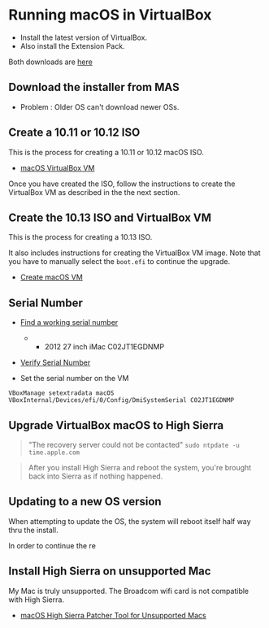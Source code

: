 # Running macOS in VirtualBox

* Install the latest version of VirtualBox.
* Also install the Extension Pack.

Both downloads are [here](https://www.virtualbox.org/wiki/Downloads)

## Download the installer from MAS

* Problem : Older OS can't download newer OSs.

## Create a 10.11 or 10.12 ISO 

This is the process for creating a 10.11 or 10.12 macOS ISO.

* [macOS VirtualBox VM](https://github.com/geerlingguy/macos-virtualbox-vm)

Once you have created the ISO, follow the instructions to create the VirtualBox VM as described in the the next section.

## Create the 10.13 ISO and VirtualBox VM

This is the process for creating a 10.13 ISO. 

It also includes instructions for creating the VirtualBox VM image. Note that you have to manually select the `boot.efi` to continue the upgrade.

* [Create macOS VM](http://tobiwashere.de/2017/10/virtualbox-how-to-create-a-macos-high-sierra-vm-to-run-on-a-mac-host-system/)

## Serial Number

* [Find a working serial number](https://giuliomac.wordpress.com/2014/02/18/how-to-find-a-working-serial-number-for-your-hackintosh/)
    * * 2012 27 inch iMac C02JT1EGDNMP

* [Verify Serial Number](https://checkcoverage.apple.com/)

* Set the serial number on the VM

`VBoxManage setextradata macOS VBoxInternal/Devices/efi/0/Config/DmiSystemSerial C02JT1EGDNMP`

## Upgrade VirtualBox macOS to High Sierra

> "The recovery server could not be contacted"
`sudo ntpdate -u time.apple.com`

> After you install High Sierra and reboot the system, you're brought back into Sierra as if nothing happened.

## Updating to a new OS version

When attempting to update the OS, the system will reboot itself half way thru the install.

In order to continue the re

## Install High Sierra on unsupported Mac

My Mac is truly unsupported. The Broadcom wifi card is not compatible with High Sierra.

* [macOS High Sierra Patcher Tool for Unsupported Macs](http://dosdude1.com/highsierra/)
